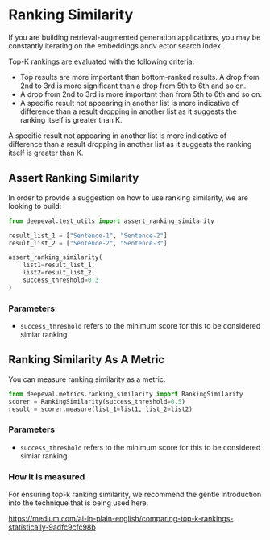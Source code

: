 # Ranking Similarity

If you are building retrieval-augmented generation applications, you may be constantly iterating on the embeddings andv ector search index.

Top-K rankings are evaluated with the following criteria:

- Top results are more important than bottom-ranked results.
  A drop from 2nd to 3rd is more significant than a drop from 5th to 6th and so on.
- A drop from 2nd to 3rd is more important than from 5th to 6th and so on.
- A specific result not appearing in another list is more indicative of difference than a result dropping in another list as it suggests the ranking itself is greater than K.

A specific result not appearing in another list is more indicative of difference than a result dropping in another list as it suggests the ranking itself is greater than K.

## Assert Ranking Similarity

In order to provide a suggestion on how to use ranking similarity, we are looking to build:

```python
from deepeval.test_utils import assert_ranking_similarity

result_list_1 = ["Sentence-1", "Sentence-2"]
result_list_2 = ["Sentence-2", "Sentence-3"]

assert_ranking_similarity(
    list1=result_list_1,
    list2=result_list_2,
    success_threshold=0.3
)
```

### Parameters

- `success_threshold` refers to the minimum score for this to be considered simiar ranking

## Ranking Similarity As A Metric

You can measure ranking similarity as a metric.

```python
from deepeval.metrics.ranking_similarity import RankingSimilarity
scorer = RankingSimilarity(success_threshold=0.5)
result = scorer.measure(list_1=list1, list_2=list2)
```

### Parameters

- `success_threshold` refers to the minimum score for this to be considered simiar ranking

### How it is measured

For ensuring top-k ranking similarity, we recommend the gentle introduction into the technique that is being used here.

https://medium.com/ai-in-plain-english/comparing-top-k-rankings-statistically-9adfc9cfc98b
